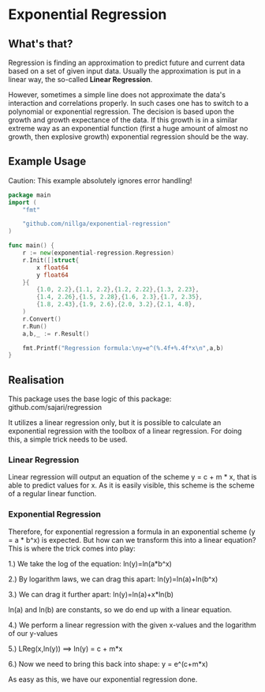 # Exponential Regression

## What's that?

Regression is finding an approximation to predict future and current data based on a set of given 
input data. Usually the approximation is put in a linear way, the so-called **Linear Regression**.

However, sometimes a simple line does not approximate the data's interaction and correlations properly.
In such cases one has to switch to a polynomial or exponential regression. The decision is based upon the
growth and growth expectance of the data. If this growth is in a similar extreme way as an exponential function 
(first a huge amount of almost no growth, then explosive growth) exponential regression should be the way.

## Example Usage

Caution: This example absolutely ignores error handling!

```go
package main
import (
    "fmt"

    "github.com/nillga/exponential-regression"
)

func main() {
    r := new(exponential-regression.Regression)
    r.Init([]struct{
        x float64
        y float64
    }{
        {1.0, 2.2},{1.1, 2.2},{1.2, 2.22},{1.3, 2.23},
        {1.4, 2.26},{1.5, 2.28},{1.6, 2.3},{1.7, 2.35},
        {1.8, 2.43},{1.9, 2.6},{2.0, 3.2},{2.1, 4.8},
    )
    r.Convert()
    r.Run()
    a,b,_ := r.Result()

    fmt.Printf("Regression formula:\ny=e^(%.4f+%.4f*x\n",a,b)
}
```

## Realisation

This package uses the base logic of this package: github.com/sajari/regression

It utilizes a linear regression only, but it is possible to calculate an exponential regression with the toolbox
of a linear regression. For doing this, a simple trick needs to be used.

### Linear Regression

Linear regression will output an equation of the scheme y = c + m * x, that is able to predict
values for x. As it is easily visible, this scheme is the scheme of a regular linear function.

### Exponential Regression

Therefore, for exponential regression a formula in an exponential scheme (y = a * b^x) is expected.
But how can we transform this into a linear equation? This is where the trick comes into play:

1.) We take the log of the equation: ln(y)=ln(a*b^x)

2.) By logarithm laws, we can drag this apart: ln(y)=ln(a)+ln(b^x)

3.) We can drag it further apart: ln(y)=ln(a)+x*ln(b)

ln(a) and ln(b) are constants, so we do end up with a linear equation.

4.) We perform a linear regression with the given x-values and the logarithm of our y-values

5.) LReg(x,ln(y)) ==> ln(y) = c + m*x

6.) Now we need to bring this back into shape: y = e^(c+m*x)

As easy as this, we have our exponential regression done.